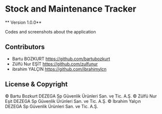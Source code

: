 # Stock and Maintenance Tracker
** Version 1.0.0**

Codes and screenshots about the application

## Contributors
- Bartu BOZKURT <https://github.com/bartubozkurt>
- Zülfü Nur EŞİT <https://github.com/zulfunur>
- ibrahim YALÇIN <https://github.com/ibrahimylcn> 

## License & Copyright
© Bartu Bozkurt DEZEGA Sp Güvenlik Ürünleri San. ve Tic. A.Ş.
© Zülfü Nur Eşit DEZEGA Sp Güvenlik Ürünleri San. ve Tic. A.Ş.
© İbrahim Yalçın DEZEGA Sp Güvenlik Ürünleri San. ve Tic. A.Ş.
